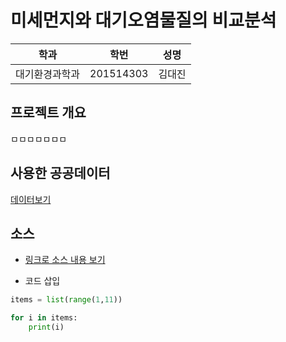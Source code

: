 # 미세먼지와 대기오염물질의 비교분석

학과 | 학번 | 성명
---- | ---- | ---- 
대기환경과학과 |201514303 |김대진


## 프로젝트 개요
ㅁㅁㅁㅁㅁㅁㅁ

## 사용한 공공데이터 

[데이터보기](https://github.com/kdjdj77/p_2019/blob/master/pyscripter/pm10_20142018a.txt)


## 소스
* [링크로 소스 내용 보기](https://github.com/cybermin/python2019/blob/master/tes.py) 

* 코드 삽입
~~~python
items = list(range(1,11))

for i in items:
    print(i)
~~~
